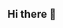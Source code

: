 ## Hi there 👋

<!--
**Flaviaa17y/Flaviaa17y** is a ✨ _special_ ✨ repository because its `README.md` (this file) appears on your GitHub profile.
 Meu nome é Flavia
Estou estudando na Alura
Estou me desenvolvendo na linguagem JavaScript
Utilizo esse espaço para minha organização e compartilhamento dos meu projetos desenvolvidos

Você pode entrar em contato comigo 📫
00001131681630sp@al.educacao.sp.gov.br

![](![Hello_GIF](https://github.com/user-attachments/assets/bdd60cb1-1a8b-4f32-8e9c-c9465e698c07)
)
